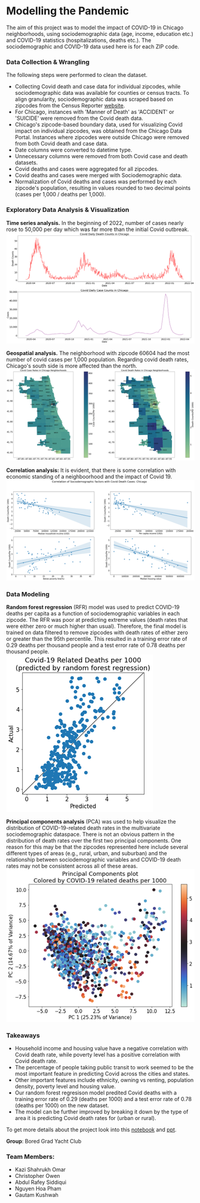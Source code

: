 # Modelling the Pandemic

The aim of this project was to model the impact of COVID-19 in Chicago neighborhoods, using sociodemographic data (age, income, education etc.) and COVID-19 statistics (hospitalizations, deaths etc.). The sociodemographic and COVID-19 data used here is for each ZIP code.

### Data Collection & Wrangling

The following steps were performed to clean the dataset.

- Collecting Covid death and case data for individual zipcodes, while sociodemographic data was available for counties or census tracts. To align granularity, sociodemographic data was scraped based on zipcodes from the Census Reporter [website](https://censusreporter.org/profiles/86000US60607-60607/).
- For Chicago, instances with 'Manner of Death' as 'ACCIDENT' or 'SUICIDE' were removed from the Covid death data.
- Chicago's zipcode-based boundary data, used for visualizing Covid impact on individual zipcodes, was obtained from the Chicago Data Portal. Instances where zipcodes were outside Chicago were removed from both Covid death and case data.
- Date columns were converted to datetime type.
- Unnecessary columns were removed from both Covid case and death datasets.
- Covid deaths and cases were aggregated for all zipcodes.
- Covid deaths and cases were merged with Sociodemographic data.
- Normalization of Covid deaths and cases was performed by each zipcode's population, resulting in values rounded to two decimal points (cases per 1,000 / deaths per 1,000).

### Exploratory Data Analysis & Visualization

**Time series analysis.** In the beginning of 2022, number of cases nearly rose to 50,000 per day which was far more than the initial Covid outbreak.
![Alt text](assets/time-series.png)

**Geospatial analysis.** The neighborhood with zipcode 60604 had the most number of covid cases per 1,000 population. Regarding covid death rates, Chicago's south side is more affected than the north.
![Alt text](assets/geospatial.png)

**Correlation analysis:** It is evident, that there is some correlation with economic standing of a neighboorhood and the impact of Covid 19.
![Alt text](assets/correlation.png)

### Data Modeling
**Random forest regression** (RFR) model was used to predict COVID-19 deaths per capita as a function of sociodemographic variables in each zipcode. The RFR was poor at predicting extreme values (death rates that were either zero or much higher than usual). Therefore, the final model is trained on data filtered to remove zipcodes with death rates of either zero or greater than the 95th percentile. This resulted in a training error rate of 0.29 deaths per thousand people and a test error rate of 0.78 deaths per thousand people.
![Alt text](assets/rfr.png)

**Principal components analysis** (PCA) was used to help visualize the distribution of COVID-19-related death rates in the multivariate sociodemographic dataspace. There is not an obvious pattern in the distribution of death rates over the first two principal components. One reason for this may be that the zipcodes represented here include several different types of areas (e.g., rural, urban, and suburban) and the relationship between sociodemographic variables and COVID-19 death rates may not be consistent across all of these areas.
![Alt text](assets/pcp.png)

### Takeaways
- Household income and housing value have a negative correlation with Covid death rate, while poverty level has a positive correlation with Covid death rate.
- The percentage of people taking public transit to work seemed to be the most important feature in predicting Covid across the cities and states.
- Other important features include ethnicity, owning vs renting, population density, poverty level and housing value.
- Our random forest regresison model predited Covid deaths with a training error rate of 0.29 (deaths per 1000) and a test error rate of 0.78 (deaths per 1000) on the new dataset.
- The model can be further improved by breaking it down by the type of area it is predicting Covid death rates for (urban or rural).

To get more details about the project look into this [notebook](https://github.com/uic-cs418/cs418-spring22-bored-grad-yacht-club/blob/main/CS418_final_report.ipynb) and [ppt](https://github.com/uic-cs418/modeling-the-pandemic/blob/main/Reports%20%26%20Presentations/CS418_final_presentation.pdf).

**Group**: Bored Grad Yacht Club

### Team Members:
- Kazi Shahrukh Omar
- Christopher Owen
- Abdul Rafey Siddiqui
- Nguyen Hoa Pham
- Gautam Kushwah
